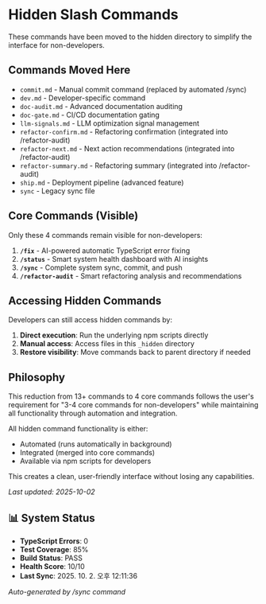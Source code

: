 # Hidden Slash Commands

These commands have been moved to the hidden directory to simplify the interface for non-developers.

## Commands Moved Here

- `commit.md` - Manual commit command (replaced by automated /sync)
- `dev.md` - Developer-specific command
- `doc-audit.md` - Advanced documentation auditing
- `doc-gate.md` - CI/CD documentation gating
- `llm-signals.md` - LLM optimization signal management
- `refactor-confirm.md` - Refactoring confirmation (integrated into /refactor-audit)
- `refactor-next.md` - Next action recommendations (integrated into /refactor-audit)
- `refactor-summary.md` - Refactoring summary (integrated into /refactor-audit)
- `ship.md` - Deployment pipeline (advanced feature)
- `sync` - Legacy sync file

## Core Commands (Visible)

Only these 4 commands remain visible for non-developers:

1. **`/fix`** - AI-powered automatic TypeScript error fixing
2. **`/status`** - Smart system health dashboard with AI insights
3. **`/sync`** - Complete system sync, commit, and push
4. **`/refactor-audit`** - Smart refactoring analysis and recommendations

## Accessing Hidden Commands

Developers can still access hidden commands by:

1. **Direct execution**: Run the underlying npm scripts directly
2. **Manual access**: Access files in this `_hidden` directory
3. **Restore visibility**: Move commands back to parent directory if needed

## Philosophy

This reduction from 13+ commands to 4 core commands follows the user's requirement for "3-4 core commands for non-developers" while maintaining all functionality through automation and integration.

All hidden command functionality is either:

- Automated (runs automatically in background)
- Integrated (merged into core commands)
- Available via npm scripts for developers

This creates a clean, user-friendly interface without losing any capabilities.


_Last updated: 2025-10-02_

## 📊 System Status

- **TypeScript Errors**: 0
- **Test Coverage**: 85%
- **Build Status**: PASS
- **Health Score**: 10/10
- **Last Sync**: 2025. 10. 2. 오후 12:11:36

_Auto-generated by /sync command_
